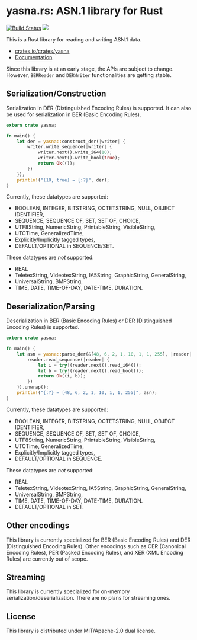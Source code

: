 # yasna.rs: ASN.1 library for Rust

[![Build Status](https://travis-ci.org/qnighy/yasna.rs.svg?branch=master)](https://travis-ci.org/qnighy/yasna.rs)
[![](http://meritbadge.herokuapp.com/yasna)](https://crates.io/crates/yasna)

This is a Rust library for reading and writing ASN.1 data.

- [crates.io/crates/yasna](https://crates.io/crates/yasna)
- [Documentation](https://qnighy.github.io/yasna.rs/yasna/index.html)

Since this library is at an early stage, the APIs are subject to change. However, `BERReader` and `DERWriter` functionalities are getting stable.

## Serialization/Construction

Serialization in DER (Distinguished Encoding Rules) is supported. It can also be used for serialization in BER (Basic Encoding Rules).

```rust
extern crate yasna;

fn main() {
    let der = yasna::construct_der(|writer| {
        writer.write_sequence(|writer| {
            writer.next().write_i64(10);
            writer.next().write_bool(true);
            return Ok(());
        })
    });
    println!("(10, true) = {:?}", der);
}
```

Currently, these datatypes are supported:

- BOOLEAN, INTEGER, BITSTRING, OCTETSTRING, NULL, OBJECT IDENTIFIER,
- SEQUENCE, SEQUENCE OF, SET, SET OF, CHOICE,
- UTF8String, NumericString, PrintableString, VisibleString,
- UTCTime, GeneralizedTime,
- Explicitly/Implicitly tagged types,
- DEFAULT/OPTIONAL in SEQUENCE/SET.

These datatypes are *not* supported:

- REAL
- TeletexString, VideotexString, IA5String, GraphicString, GeneralString,
- UniversalString, BMPString,
- TIME, DATE, TIME-OF-DAY, DATE-TIME, DURATION.

## Deserialization/Parsing

Deserialization in BER (Basic Encoding Rules) or DER (Distinguished Encoding Rules) is supported.

```rust
extern crate yasna;

fn main() {
    let asn = yasna::parse_der(&[48, 6, 2, 1, 10, 1, 1, 255], |reader| {
        reader.read_sequence(|reader| {
            let i = try!(reader.next().read_i64());
            let b = try!(reader.next().read_bool());
            return Ok((i, b));
        })
    }).unwrap();
    println!("{:?} = [48, 6, 2, 1, 10, 1, 1, 255]", asn);
}
```

Currently, these datatypes are supported:

- BOOLEAN, INTEGER, BITSTRING, OCTETSTRING, NULL, OBJECT IDENTIFIER,
- SEQUENCE, SEQUENCE OF, SET, SET OF, CHOICE,
- UTF8String, NumericString, PrintableString, VisibleString,
- UTCTime, GeneralizedTime,
- Explicitly/Implicitly tagged types,
- DEFAULT/OPTIONAL in SEQUENCE.

These datatypes are *not* supported:

- REAL
- TeletexString, VideotexString, IA5String, GraphicString, GeneralString,
- UniversalString, BMPString,
- TIME, DATE, TIME-OF-DAY, DATE-TIME, DURATION.
- DEFAULT/OPTIONAL in SET.

## Other encodings

This library is currently specialized for BER (Basic Encoding Rules) and DER (Distinguished Encoding Rules). Other encodings such as CER (Canonical Encoding Rules), PER (Packed Encoding Rules), and XER (XML Encoding Rules) are currently out of scope.

## Streaming

This library is currently specialized for on-memory serialization/deserialization. There are no plans for streaming ones.

## License

This library is distributed under MIT/Apache-2.0 dual license.
